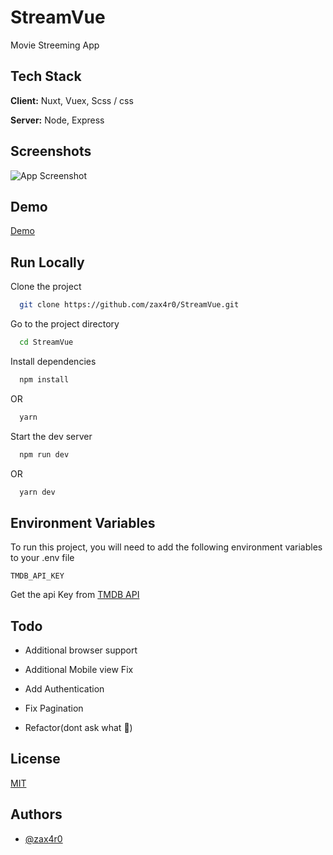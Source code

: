# StreamVue

Movie Streeming App

## Tech Stack

**Client:** Nuxt, Vuex, Scss / css

**Server:** Node, Express

## Screenshots

![App Screenshot](./static/scr.png)

## Demo

[Demo](https://stream-vue.vercel.app/)

## Run Locally

Clone the project

```bash
  git clone https://github.com/zax4r0/StreamVue.git
```

Go to the project directory

```bash
  cd StreamVue
```

Install dependencies

```bash
  npm install
```

OR

```bash
  yarn
```

Start the dev server

```bash
  npm run dev
```

OR

```bash
  yarn dev
```

## Environment Variables

To run this project, you will need to add the following environment variables to your .env file

`TMDB_API_KEY`

Get the api Key from [TMDB API](https://www.themoviedb.org/documentation/api)

## Todo

- Additional browser support

- Additional Mobile view Fix

- Add Authentication

- Fix Pagination

- Refactor(dont ask what 🥲)

## License

[MIT](https://choosealicense.com/licenses/mit/)

## Authors

- [@zax4r0](https://www.github.com/zax4ro)
